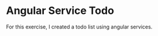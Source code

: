 Angular Service Todo
==========================
For this exercise, I created a todo list using angular services.